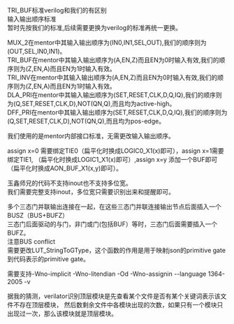 TRI_BUF标准verilog和我们的有区别 \
输入输出顺序标准 \
暂时先按我们的标准,后续需要更换为verilog的标准再统一更换。 

MUX_2在mentor中其输入输出顺序为(IN0,IN1,SEL,OUT),我们的顺序则为(OUT,SEL,IN0,IN1)。 \
TRI_BUF在mentor中其输入输出顺序为(A,EN,Z)而且EN为0时输入有效,我们的顺序则为(Z,EN,A)而且EN为1时输入有效。 \
TRI_INV在mentor中其输入输出顺序为(A,EN,Z)而且EN为0时输入有效,我们的顺序则为(Z,EN,A)而且EN为1时输入有效。 \
DLA_PRI在mentor中其输入输出顺序为(SET,RESET,CLK,D,Q,IQ),我们的顺序则为(Q,SET,RESET,CLK,D),NOT(QN,Q),而且均为active-high。 \
DFF_PRI在mentor中其输入输出顺序为(SET,RESET,CLK,D,Q,IQ),我们的顺序则为(Q,SET,RESET,CLK,D),NOT(QN,Q),而且均为pos-edge。 

我们使用的是mentor内部接口标准，无需更改输入输出顺序。

assign x=0 需要绑定TIE0（扁平化时换成LOGIC0_X1(x)即可），assign x=1需要绑定TIE1,
（扁平化时换成LOGIC1_X1(x)即可）,assign x=y 添加一个BUF即可（扁平化时换成AON_BUF_X1(x,y)即可）。

玉鑫师兄的代码不支持inout也不支持多位宽。\
我们需要完整支持inout，多位宽只需要识别出来和提醒即可。

多个三态门并联输出连接在一起，在这些三态门并联连接输出节点后面插入一个BUSZ（BUS+BUFZ）\
三态门后面驱动的与门，非门或门(包括BUF）等时，三态门后面需要插入一个BUFZ。\
注意BUS conflict\
需要更改LUT_StringToGType，这个函数的作用是用于映射json的primitive gate到代码表示的primitive gate。

需要支持-Wno-implicit -Wno-litendian -Od -Wno-assignin --language 1364-2005 -v

据我的猜测，verilator识别顶层模块是先查看某个文件是否有某个关键词表示该文件不存在顶层模块，
然后数剩余文件中各模块出现的次数，如果只有一个模块只出现过一次，那么该模块就是顶层模块。
